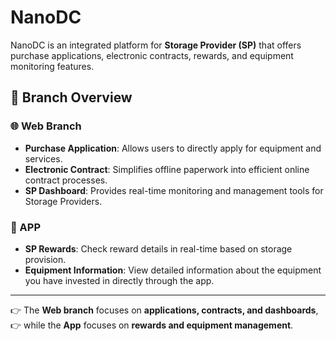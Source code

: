 # NanoDC

NanoDC is an integrated platform for **Storage Provider (SP)** that offers purchase applications, electronic contracts, rewards, and equipment monitoring features.

## 📌 Branch Overview

### 🌐 Web Branch
- **Purchase Application**: Allows users to directly apply for equipment and services.
- **Electronic Contract**: Simplifies offline paperwork into efficient online contract processes.
- **SP Dashboard**: Provides real-time monitoring and management tools for Storage Providers.

### 📱 APP
- **SP Rewards**: Check reward details in real-time based on storage provision.
- **Equipment Information**: View detailed information about the equipment you have invested in directly through the app.

---

👉 The **Web branch** focuses on **applications, contracts, and dashboards**,  
👉 while the **App** focuses on **rewards and equipment management**.
